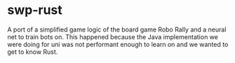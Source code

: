 # swp-rust
A port of a simplified game logic of the board game Robo Rally and a neural net to train bots on.
This happened because the Java implementation we were doing for uni was not performant enough to learn on and we wanted to get to know Rust.
